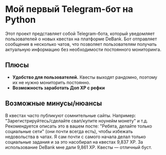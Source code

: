# Мой первый Telegram-бот на Python

Этот проект представляет собой Telegram-бота, который уведомляет пользователей о новых квестах на платформе DeBank. Бот отправляет сообщения в несколько чатов, что позволяет пользователям получать актуальную информацию без необходимости постоянного мониторинга.

## Плюсы

- **Удобство для пользователей.** Квесты выходят рандомно, поэтому их не нужно мониторить постоянно.
- **Возможность заработать Доп XP с рефки**

## Возможные минусы/нюансы

В квестах часто публикуют сомнительные сайты. Например: "Зарегистрируйтесь/сделайте свап/купите ноунейм монету" и т.д. Рекомендуется описать это в вашем посте: "Ребята, делайте только социальные сети" (они почти всегда есть), чтобы избежать недовольства в чатах. Я сам почти с самого начала делал только социальные задания и за это насобирал на квестах 9,837 XP. За использование DeBank мне дали 9,861 XP. Квесты — отличный буст.
